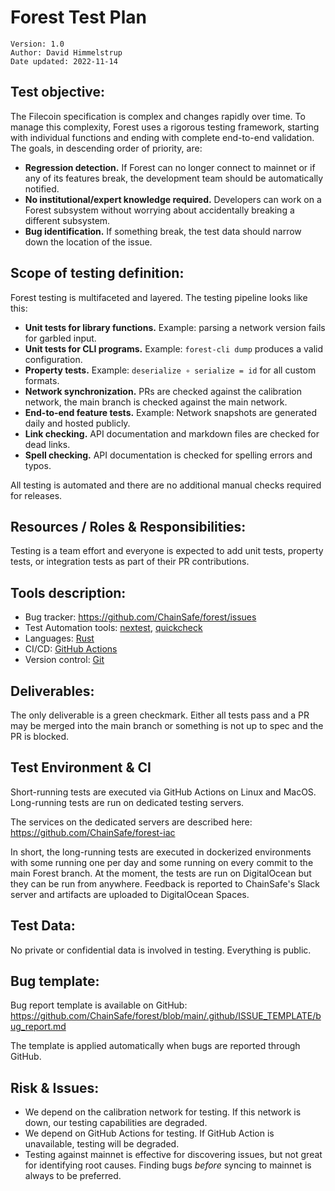 # Forest Test Plan

    Version: 1.0
    Author: David Himmelstrup
    Date updated: 2022-11-14

## Test objective:

The Filecoin specification is complex and changes rapidly over time. To manage
this complexity, Forest uses a rigorous testing framework, starting with
individual functions and ending with complete end-to-end validation. The goals,
in descending order of priority, are:

- **Regression detection.** If Forest can no longer connect to mainnet or if any
  of its features break, the development team should be automatically notified.
- **No institutional/expert knowledge required.** Developers can work on a
  Forest subsystem without worrying about accidentally breaking a different
  subsystem.
- **Bug identification.** If something break, the test data should narrow down
  the location of the issue.

## Scope of testing definition:

Forest testing is multifaceted and layered. The testing pipeline looks like
this:

- **Unit tests for library functions.** Example: parsing a network version fails
  for garbled input.
- **Unit tests for CLI programs.** Example: `forest-cli dump` produces a valid
  configuration.
- **Property tests.** Example: `deserialize ∘ serialize = id` for all custom
  formats.
- **Network synchronization.** PRs are checked against the calibration network,
  the main branch is checked against the main network.
- **End-to-end feature tests.** Example: Network snapshots are generated daily
  and hosted publicly.
- **Link checking.** API documentation and markdown files are checked for dead
  links.
- **Spell checking.** API documentation is checked for spelling errors and
  typos.

All testing is automated and there are no additional manual checks required for
releases.

## Resources / Roles & Responsibilities:

Testing is a team effort and everyone is expected to add unit tests, property
tests, or integration tests as part of their PR contributions.

## Tools description:

- Bug tracker: https://github.com/ChainSafe/forest/issues
- Test Automation tools: [nextest](https://nexte.st/),
  [quickcheck](https://docs.rs/quickcheck/latest/quickcheck/)
- Languages: [Rust](https://www.rust-lang.org/)
- CI/CD: [GitHub Actions](https://github.com/ChainSafe/forest/actions)
- Version control: [Git](https://git-scm.com/)

## Deliverables:

The only deliverable is a green checkmark. Either all tests pass and a PR may be
merged into the main branch or something is not up to spec and the PR is
blocked.

## Test Environment & CI

Short-running tests are executed via GitHub Actions on Linux and MacOS.
Long-running tests are run on dedicated testing servers.

The services on the dedicated servers are described here:
https://github.com/ChainSafe/forest-iac

In short, the long-running tests are executed in dockerized environments with
some running one per day and some running on every commit to the main Forest
branch. At the moment, the tests are run on DigitalOcean but they can be run
from anywhere. Feedback is reported to ChainSafe's Slack server and artifacts
are uploaded to DigitalOcean Spaces.

## Test Data:

No private or confidential data is involved in testing. Everything is public.

## Bug template:

Bug report template is available on GitHub:
https://github.com/ChainSafe/forest/blob/main/.github/ISSUE_TEMPLATE/bug_report.md

The template is applied automatically when bugs are reported through GitHub.

## Risk & Issues:

- We depend on the calibration network for testing. If this network is down, our
  testing capabilities are degraded.
- We depend on GitHub Actions for testing. If GitHub Action is unavailable,
  testing will be degraded.
- Testing against mainnet is effective for discovering issues, but not great for
  identifying root causes. Finding bugs _before_ syncing to mainnet is always to
  be preferred.
